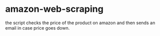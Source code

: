 # amazon-web-scraping
the script checks the price of the product on amazon and then sends an email in case price goes down.
